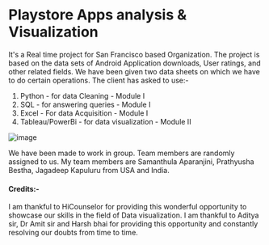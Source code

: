# Playstore Apps analysis & Visualization
It's a Real time project for San Francisco based Organization. The project is based on the data sets of Android Application downloads, User ratings, and other related fields. We have been given two data sheets on which we have to do certain operations. The client has asked to use:- 
1. Python - for data Cleaning - Module I
2. SQL - for answering queries - Module I
3. Excel - For data Acquisition - Module I
4. Tableau/PowerBi - for data visualization - Module II

![image](https://user-images.githubusercontent.com/61534150/212474520-65043dd5-890f-40f8-b75f-1bca2f4bbc4b.png)


We have been made to work in group. Team members are randomly assigned to us. My team members are Samanthula Aparanjini, Prathyusha Bestha, Jagadeep Kapuluru from USA and India.

#### Credits:-
I am thankful to HiCounselor for providing this wonderful opportunity to showcase our skills in the field of Data visualization. I am thankful to Aditya sir, Dr Amit sir and Harsh bhai for providing this opportunity and constantly resolving our doubts from time to time.
